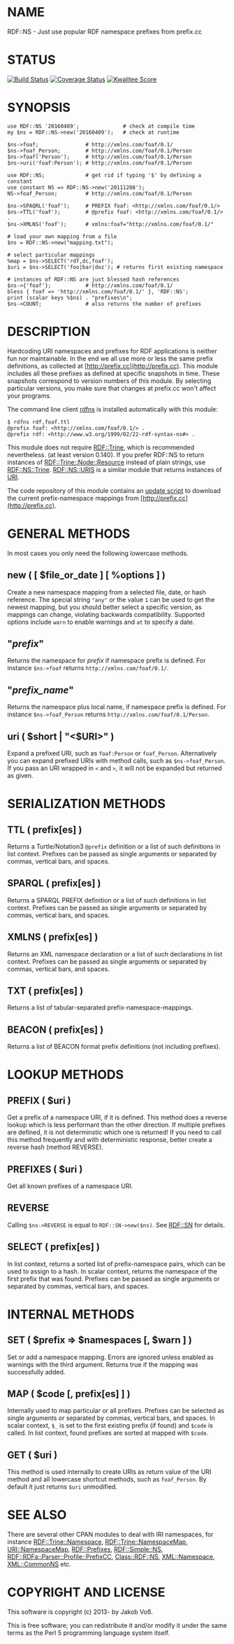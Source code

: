 # NAME

RDF::NS - Just use popular RDF namespace prefixes from prefix.cc

# STATUS

[![Build Status](https://travis-ci.org/nichtich/RDF-NS.png)](https://travis-ci.org/nichtich/RDF-NS)
[![Coverage Status](https://coveralls.io/repos/nichtich/RDF-NS/badge.svg?branch=master)](https://coveralls.io/r/nichtich/RDF-NS?branch=master)
[![Kwalitee Score](http://cpants.cpanauthors.org/dist/RDF-NS.png)](http://cpants.cpanauthors.org/dist/RDF-NS)

# SYNOPSIS

    use RDF::NS '20160409';              # check at compile time
    my $ns = RDF::NS->new('20160409');   # check at runtime

    $ns->foaf;               # http://xmlns.com/foaf/0.1/
    $ns->foaf_Person;        # http://xmlns.com/foaf/0.1/Person
    $ns->foaf('Person');     # http://xmlns.com/foaf/0.1/Person
    $ns->uri('foaf:Person'); # http://xmlns.com/foaf/0.1/Person

    use RDF::NS;             # get rid if typing '$' by defining a constant
    use constant NS => RDF::NS->new('20111208');
    NS->foaf_Person;         # http://xmlns.com/foaf/0.1/Person

    $ns->SPAQRL('foaf');     # PREFIX foaf: <http://xmlns.com/foaf/0.1/>
    $ns->TTL('foaf');        # @prefix foaf: <http://xmlns.com/foaf/0.1/> .
    $ns->XMLNS('foaf');      # xmlns:foaf="http://xmlns.com/foaf/0.1/"

    # load your own mapping from a file
    $ns = RDF::NS->new("mapping.txt");

    # select particular mappings
    %map = $ns->SELECT('rdf,dc,foaf');
    $uri = $ns->SELECT('foo|bar|doz'); # returns first existing namespace

    # instances of RDF::NS are just blessed hash references
    $ns->{'foaf'};           # http://xmlns.com/foaf/0.1/
    bless { foaf => 'http://xmlns.com/foaf/0.1/' }, 'RDF::NS';
    print (scalar keys %$ns) . "prefixes\n";
    $ns->COUNT;              # also returns the number of prefixes

# DESCRIPTION

Hardcoding URI namespaces and prefixes for RDF applications is neither fun nor
maintainable.  In the end we all use more or less the same prefix definitions,
as collected at [http://prefix.cc](http://prefix.cc). This module includes all these prefixes as
defined at specific snapshots in time. These snapshots correspond to version
numbers of this module. By selecting particular versions, you make sure that
changes at prefix.cc won't affect your programs.

The command line client [rdfns](https://metacpan.org/pod/rdfns) is installed automatically with this module:

    $ rdfns rdf,foaf.ttl
    @prefix foaf: <http://xmlns.com/foaf/0.1/> .
    @prefix rdf: <http://www.w3.org/1999/02/22-rdf-syntax-ns#> .

This module does not require [RDF::Trine](https://metacpan.org/pod/RDF::Trine), which is recommended nevertheless.
(at least version 0.140).  If you prefer RDF::NS to return instances of 
[RDF::Trine::Node::Resource](https://metacpan.org/pod/RDF::Trine::Node::Resource) instead of plain strings, use [RDF::NS::Trine](https://metacpan.org/pod/RDF::NS::Trine).
[RDF::NS::URIS](https://metacpan.org/pod/RDF::NS::URIS) is a similar module that returns instances of [URI](https://metacpan.org/pod/URI).

The code repository of this module contains an
[update script](https://github.com/nichtich/RDF-NS/blob/master/update.pl)
to download the current prefix-namespace mappings from [http://prefix.cc](http://prefix.cc).

# GENERAL METHODS

In most cases you only need the following lowercase methods.

## new ( \[ $file\_or\_date \] \[ %options \] )

Create a new namespace mapping from a selected file, date, or hash reference.
The special string `"any"` or the value `1` can be used to get the newest
mapping, but you should better select a specific version, as mappings can
change, violating backwards compatibility.  Supported options include `warn`
to enable warnings and `at` to specify a date. 

## "_prefix_"

Returns the namespace for _prefix_ if namespace prefix is defined. For
instance `$ns->foaf` returns `http://xmlns.com/foaf/0.1/`.

## "_prefix\_name_"

Returns the namespace plus local name, if namespace prefix is defined. For
instance `$ns->foaf_Person` returns `http://xmlns.com/foaf/0.1/Person`.

## uri ( $short | "<$URI>" )

Expand a prefixed URI, such as `foaf:Person` or `foaf_Person`. Alternatively 
you can expand prefixed URIs with method calls, such as `$ns->foaf_Person`.
If you pass an URI wrapped in `<` and `>`, it will not be expanded
but returned as given.

# SERIALIZATION METHODS

## TTL ( prefix\[es\] )

Returns a Turtle/Notation3 `@prefix` definition or a list of such definitions
in list context. Prefixes can be passed as single arguments or separated by
commas, vertical bars, and spaces.

## SPARQL ( prefix\[es\] )

Returns a SPARQL PREFIX definition or a list of such definitions in list
context. Prefixes can be passed as single arguments or separated by commas,
vertical bars, and spaces.

## XMLNS ( prefix\[es\] )

Returns an XML namespace declaration or a list of such declarations in list
context. Prefixes can be passed as single arguments or separated by commas,
vertical bars, and spaces.

## TXT ( prefix\[es\] )

Returns a list of tabular-separated prefix-namespace-mappings.

## BEACON ( prefix\[es\] )

Returns a list of BEACON format prefix definitions (not including prefixes).

# LOOKUP METHODS

## PREFIX ( $uri )

Get a prefix of a namespace URI, if it is defined. This method does a reverse
lookup which is less performant than the other direction. If multiple prefixes
are defined, it is not determinstic which one is returned! If you need to call
this method frequently and with deterministic response, better create a reverse
hash (method REVERSE).

## PREFIXES ( $uri )

Get all known prefixes of a namespace URI.

## REVERSE

Calling `$ns->REVERSE` is equal to `RDF::SN->new($ns)`. See
[RDF::SN](https://metacpan.org/pod/RDF::SN) for details.

## SELECT ( prefix\[es\] )

In list context, returns a sorted list of prefix-namespace pairs, which
can be used to assign to a hash. In scalar context, returns the namespace
of the first prefix that was found. Prefixes can be passed as single arguments
or separated by commas, vertical bars, and spaces.

# INTERNAL METHODS

## SET ( $prefix => $namespaces \[, $warn \] )

Set or add a namespace mapping. Errors are ignored unless enabled as warnings
with the third argument. Returns true if the mapping was successfully added.

## MAP ( $code \[, prefix\[es\] \] )

Internally used to map particular or all prefixes. Prefixes can be selected as
single arguments or separated by commas, vertical bars, and spaces. In scalar
context, `$_` is set to the first existing prefix (if found) and `$code` is
called. In list context, found prefixes are sorted at mapped with `$code`.

## GET ( $uri )

This method is used internally to create URIs as return value of the URI
method and all lowercase shortcut methods, such as `foaf_Person`. By default
it just returns `$uri` unmodified.

# SEE ALSO

There are several other CPAN modules to deal with IRI namespaces, for instance
[RDF::Trine::Namespace](https://metacpan.org/pod/RDF::Trine::Namespace), [RDF::Trine::NamespaceMap](https://metacpan.org/pod/RDF::Trine::NamespaceMap), [URI::NamespaceMap](https://metacpan.org/pod/URI::NamespaceMap),
[RDF::Prefixes](https://metacpan.org/pod/RDF::Prefixes), [RDF::Simple::NS](https://metacpan.org/pod/RDF::Simple::NS), [RDF::RDFa::Parser::Profile::PrefixCC](https://metacpan.org/pod/RDF::RDFa::Parser::Profile::PrefixCC),
[Class::RDF::NS](https://metacpan.org/pod/Class::RDF::NS), [XML::Namespace](https://metacpan.org/pod/XML::Namespace), [XML::CommonNS](https://metacpan.org/pod/XML::CommonNS) etc.

# COPYRIGHT AND LICENSE

This software is copyright (c) 2013- by Jakob Voß.

This is free software; you can redistribute it and/or modify it under
the same terms as the Perl 5 programming language system itself.
